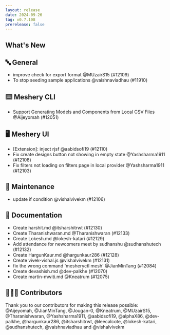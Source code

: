 ```yaml
---
layout: release
date: 2024-09-26
tag: v0.7.108
prerelease: false
---
```


## What's New

## 🔤 General

- improve check for export format @MUzairS15 (#12109)
- To stop seeding sample applications @vaishnaviadhau (#11910)

## ⌨️ Meshery CLI

- Support Generating Models and Components from Local CSV Files @Aijeyomah (#12051)

## 🖥 Meshery UI

- \[Extension\]: inject rjsf @aabidsofi19 (#12110)
- Fix create designs button not showing in empty state @Yashsharma1911 (#12108)
- Fix filters not loading on filters page in local provider @Yashsharma1911 (#12103)

## 🧰 Maintenance

- update if condition @vishalvivekm (#12106)

## 📖 Documentation

- Create harshit.md @itsharshitrwt (#12130)
- Create Tharanishwaran.md @Tharanishwaran (#12133)
- Create Lokesh.md @lokesh-katari (#12129)
- Add attendance for newcomers meet by sudhanshu @sudhanshutech (#12132)
- Create HargunKaur.md @hargunkaur286 (#12128)
- Create vivek-vishal.js @vishalvivekm (#12131)
- fix the wrong command 'mesheryctl mesh' @JianMinTang (#12084)
- Create devashish.md @dev-palkhe (#12070)
- Create martin-mwiti.md @Kneatrum (#12075)

## 👨🏽‍💻 Contributors

Thank you to our contributors for making this release possible:
@Aijeyomah, @JianMinTang, @Jougan-0, @Kneatrum, @MUzairS15, @Tharanishwaran, @Yashsharma1911, @aabidsofi19, @alphaX86, @dev-palkhe, @hargunkaur286, @itsharshitrwt, @leecalcote, @lokesh-katari, @sudhanshutech, @vaishnaviadhau and @vishalvivekm
